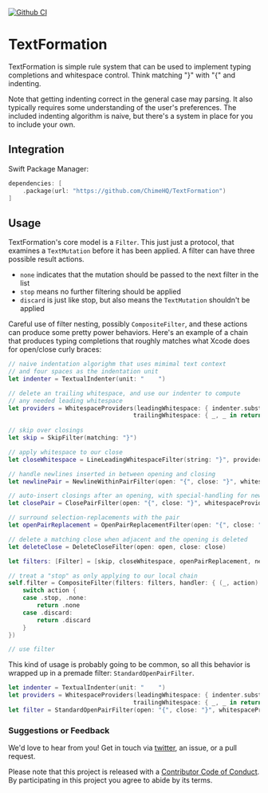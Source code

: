 [![Github CI](https://github.com/ChimeHQ/TextFormation/workflows/CI/badge.svg)](https://github.com/ChimeHQ/TextFormation/actions)

# TextFormation

TextFormation is simple rule system that can be used to implement typing completions and whitespace control. Think matching "}" with "{" and indenting.

Note that getting indenting correct in the general case may parsing. It also typically requires some understanding of the user's preferences. The included indenting algorithm is naive, but there's a system in place for you to include your own.

## Integration

Swift Package Manager:

```swift
dependencies: [
    .package(url: "https://github.com/ChimeHQ/TextFormation")
]
```

## Usage

TextFormation's core model is a `Filter`. This just just a protocol, that examines a `TextMutation` before it has been applied. A filter can have three possible result actions.

- `none` indicates that the mutation should be passed to the next filter in the list
- `stop` means no further filtering should be applied
- `discard` is just like stop, but also means the `TextMutation` shouldn't be applied

Careful use of filter nesting, possibly `CompositeFilter`, and these actions can produce some pretty power behaviors. Here's an example of a chain that produces typing completions that roughly matches what Xcode does for open/close curly braces:

```swift
// naive indentation algorighm that uses mimimal text context
// and four spaces as the indentation unit
let indenter = TextualIndenter(unit: "    ")

// delete an trailing whitespace, and use our indenter to compute
// any needed leading whitespace
let providers = WhitespaceProviders(leadingWhitespace: { indenter.substitutionProvider($0. $1) },
                                   trailingWhitespace: { _, _ in return "" })
                                   
// skip over closings
let skip = SkipFilter(matching: "}")

// apply whitespace to our close
let closeWhitespace = LineLeadingWhitespaceFilter(string: "}", provider: providers.leadingWhitespace)

// handle newlines inserted in between opening and closing
let newlinePair = NewlineWithinPairFilter(open: "{", close: "}", whitespaceProviders: providers)

// auto-insert closings after an opening, with special-handling for newlines
let closePair = ClosePairFilter(open: "{", close: "}", whitespaceProviders: providers)

// surround selection-replacements with the pair
let openPairReplacement = OpenPairReplacementFilter(open: "{", close: "}")

// delete a matching close when adjacent and the opening is deleted
let deleteClose = DeleteCloseFilter(open: open, close: close)

let filters: [Filter] = [skip, closeWhitespace, openPairReplacement, newlinePair, closePair, deleteClose]

// treat a "stop" as only applying to our local chain
self.filter = CompositeFilter(filters: filters, handler: { (_, action) in
    switch action {
    case .stop, .none:
        return .none
    case .discard:
        return .discard
    }
})

// use filter
```

This kind of usage is probably going to be common, so all this behavior is wrapped up in a premade filter: `StandardOpenPairFilter`.

```swift
let indenter = TextualIndenter(unit: "    ")
let providers = WhitespaceProviders(leadingWhitespace: { indenter.substitutionProvider($0. $1) },
                                   trailingWhitespace: { _, _ in return "" })
let filter = StandardOpenPairFilter(open: "{", close: "}", whitespaceProviders: providers)
```

### Suggestions or Feedback

We'd love to hear from you! Get in touch via [twitter](https://twitter.com/chimehq), an issue, or a pull request.

Please note that this project is released with a [Contributor Code of Conduct](CODE_OF_CONDUCT.md). By participating in this project you agree to abide by its terms.
